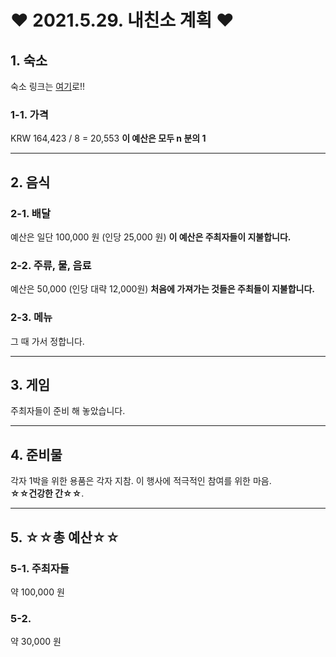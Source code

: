 # ♥ 2021.5.29. 내친소 계획 ♥

## 1. 숙소

숙소 링크는 [여기](https://www.agoda.com/ko-kr/orum-hotel/hotel/busan-kr.html?checkin=2021-05-29&checkout=2021-05-30&los=1&rooms=2&adults=4&children=0&cid=1811515&searchrequestid=3f386990-0d26-4cbb-ad99-61bbf406993c&tspTypes=1)로!!

### 1-1. 가격

KRW 164,423 / 8 = 20,553
**이 예산은 모두 n 분의 1**

---

## 2. 음식

### 2-1. 배달

예산은 일단 100,000 원 (인당 25,000 원)
**이 예산은 주최자들이 지불합니다.**

### 2-2. 주류, 물, 음료

예산은 50,000 (인당 대략 12,000원)
**처음에 가져가는 것들은 주최들이 지불합니다.**

### 2-3. 메뉴

그 때 가서 정합니다.

---

## 3. 게임

주최자들이 준비 해 놓았습니다.

---

## 4. 준비물

각자 1박을 위한 용품은 각자 지참. 이 행사에 적극적인 참여를 위한 마음.</br>
 **☆☆건강한 간☆☆**.

---

## 5. ☆☆총 예산☆☆

### 5-1. 주최자들

약 100,000 원

### 5-2.

약 30,000 원
